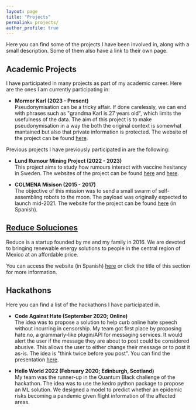 ```yaml
---
layout: page
title: "Projects"
permalink: projects/
author_profile: true
---
```


Here you can find some of the projects I have been involved in, along with a small description.
Some of them also have a link to their own page.


## Academic Projects

I have participated in many projects as part of my academic career.
Here are the ones I am currently participating in:

- **Mormor Karl (2023 - Present)**<br>
Pseudonymisation can be a tricky affair.
If done carelessly, we can end with phrases such as "grandma Karl is 27 years old", which limits the usefulness of the data.
The aim of this project is to make pseudonymisation in a way the both the original context is somewhat mantained but also that private information is protected.
The website of the project can be found [here](https://mormor-karl.github.io/).

Previous projects I have previously participated in are the following:

- **Lund Rumour Mining Project (2022 - 2023)**<br>
This project aims to study how rumours interact with vaccine hesitancy in Sweden.
The websites of the project can be found [here](https://portal.research.lu.se/en/projects/rumour-mining-vaccination-engagement-on-the-internet) and [here](https://spraakbanken.gu.se/en/projects/rumour-mining).

- **COLMENA Misison (2015 - 2017)**<br>
The objective of this mission was to send a small swarm of self-assembling robots to the moon.
The payload was originally expected to launch mid-2021.
The website for the project can be found [here](http://epistemia.nucleares.unam.mx/web?name=linx&page=56) (in Spanish).



## [Reduce Soluciones](./reduce)

Reduce is a startup founded by me and my family in 2016. 
We are devoted to bringing renewable energy solutions to people in the central region of Mexico at an affordable price. 

You can access the website (in Spanish) [here](https://reducesoluciones.com/) or click the title of this section for more information.


## Hackathons

Here you can find a list of the hackathons I have participated in.

- **Code Against Hate (September 2020; Online)**<br>
The idea was to propose a solution to help curb online hate speech without incurring in censorship.
My team got first place by proposing hate.no, a grammarly-like plugin/API for messaging services.
It would alert the user if the message they are about to post could be considered abusive.
This allows the user to either change their message or to post it as-is.
The idea is "think twice before you post".
You can find the presentation [here](https://fb.watch/2_RKIGY0pA/).

- **Hello World 2022 (February 2020; Edinburgh, Scotland)**<br>
My team was the runner-up in the Quantum Black challenge of the hackathon.
The idea was to use the kedro python package to propose an ML solution.
We designed a model to predict whether an epidemic risks becoming a pandemic given flight information of the affected areas.